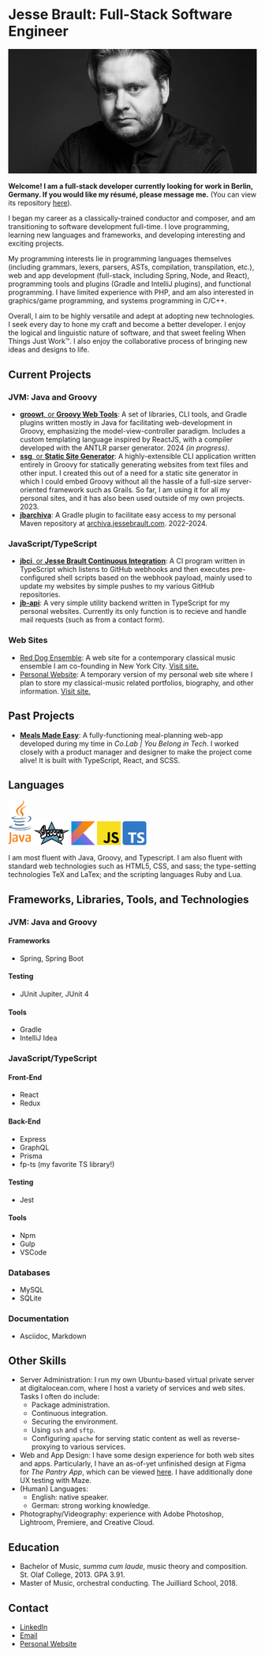 # Jesse Brault: Full-Stack Software Engineer

![Jesse Brault Hero Photograph](images/JesseBraultHeaderNoTextMin.jpg)

**Welcome! I am a full-stack developer currently looking for work in Berlin, Germany. If you would like my résumé, please message me.** (You can view its repository [here](https://github.com/JesseBrault0709/resume)).

I began my career as a classically-trained conductor and composer, and am transitioning to software development full-time. I love programming, learning new languages and frameworks, and developing interesting and exciting projects.

My programming interests lie in programming languages themselves (including grammars, lexers, parsers, ASTs, compilation, transpilation, etc.), web and app development (full-stack, including Spring, Node, and React), programming tools and plugins (Gradle and IntelliJ plugins), and functional programming. I have limited experience with PHP, and am also interested in graphics/game programming, and systems programming in C/C++.

Overall, I aim to be highly versatile and adept at adopting new technologies. I seek every day to hone my craft and become a better developer. I enjoy the logical and linguistic nature of software, and that sweet feeling When Things Just Work™️. I also enjoy the collaborative process of bringing new ideas and designs to life.

## Current Projects

### JVM: Java and Groovy
- [**groowt**, or **Groovy Web Tools**](https://github.com/JesseBrault0709/groowt): A set of libraries, CLI tools, and Gradle plugins written mostly in Java for facilitating web-development in Groovy, emphasizing the model-view-controller paradigm. Includes a custom templating language inspired by ReactJS, with a compiler developed with the ANTLR parser generator. 2024 *(in progress)*.
- [**ssg**, or **Static Site Generator**](https://github.com/JesseBrault0709/ssg): A highly-extensible CLI application written entirely in Groovy for statically generating websites from text files and other input. I created this out of a need for a static site generator in which I could embed Groovy without all the hassle of a full-size server-oriented framework such as Grails. So far, I am using it for all my personal sites, and it has also been used outside of my own projects. 2023.
- [**jbarchiva**](https://github.com/JesseBrault0709/jbarchiva): A Gradle plugin to facilitate easy access to my personal Maven repository at [archiva.jessebrault.com](https://archiva.jessebrault.com/). 2022-2024.

### JavaScript/TypeScript
- [**jbci**, or **Jesse Brault Continuous Integration**](https://github.com/JesseBrault0709/jbci): A CI program written in TypeScript which listens to GitHub webhooks and then executes pre-configured shell scripts based on the webhook payload, mainly used to update my websites by simple pushes to my various GitHub repositories.
- [**jb-api**](https://github.com/JesseBrault0709/jb-api): A very simple utility backend written in TypeScript for my personal websites. Currently its only function is to recieve and handle mail requests (such as from a contact form).
  
### Web Sites
- [Red Dog Ensemble](https://github.com/JesseBrault0709/reddog): A web site for a contemporary classical music ensemble I am co-founding in New York City. <a href="https://reddogensemble.com/" target="_blank">Visit site.</a>
- [Personal Website](https://github.com/JesseBrault0709/temp-website): A temporary version of my personal web site where I plan to store my classical-music related portfolios, biography, and other information. <a href="https://jessebrault.com/" target="_blank">Visit site.</a>

## Past Projects

- [**Meals Made Easy**](https://github.com/JesseBrault0709/MealsMadeEasy): A fully-functioning meal-planning web-app developed during my time in _Co.Lab | You Belong in Tech_. I worked closely with a product manager and designer to make the project come alive! It is built with TypeScript, React, and SCSS.

## Languages

<div>
  <img src="images/javaWithColor.svg" alt="Java" width="48" height="92">
  <img src="images/groovy.svg" alt="Groovy" width="72" height="48">
  <img src="images/kotlin.svg" alt="Kotlin" width="48" height="48">
  <img src="images/jsWithColor.svg" alt="JavaScript" width="48" height="48">
  <img src="images/tsWithColor.svg" alt="TypeScript" width="48" height="48">
</div>

I am most fluent with Java, Groovy, and Typescript. I am also fluent with standard web technologies such as HTML5, CSS, and sass; the type-setting technologies TeX and LaTex; and the scripting languages Ruby and Lua.

## Frameworks, Libraries, Tools, and Technologies

### JVM: Java and Groovy

#### Frameworks
- Spring, Spring Boot

#### Testing
- JUnit Jupiter, JUnit 4

#### Tools
- Gradle
- IntelliJ Idea

### JavaScript/TypeScript

#### Front-End
- React
- Redux

#### Back-End
- Express
- GraphQL
- Prisma
- fp-ts (my favorite TS library!)

#### Testing
- Jest

#### Tools
- Npm
- Gulp
- VSCode

### Databases
- MySQL
- SQLite

### Documentation
- Asciidoc, Markdown

## Other Skills

- Server Administration: I run my own Ubuntu-based virtual private server at digitalocean.com, where I host a variety of services and web sites. Tasks I often do include:
  - Package administration.
  - Continuous integration.
  - Securing the environment.
  - Using `ssh` and `sftp`.
  - Configuring `apache` for serving static content as well as reverse-proxying to various services.
- Web and App Design: I have some design experience for both web sites and apps. Particularly, I have an as-of-yet unfinished design at Figma for *The Pantry App*, which can be viewed [here](https://www.figma.com/file/VKrirPQi2FneCPaP3XdPzn/Pantry-App-Design?node-id=0%3A1&t=eSnEntKpbxK7LEJG-1). I have additionally done UX testing with Maze.
- (Human) Languages:
  - English: native speaker.
  - German: strong working knowledge.
- Photography/Videography: experience with Adobe Photoshop, Lightroom, Premiere, and Creative Cloud.

## Education

- Bachelor of Music, *summa cum laude*, music theory and composition. St. Olaf College, 2013. GPA 3.91.
- Master of Music, orchestral conducting. The Juilliard School, 2018.

## Contact

- [LinkedIn](https://www.linkedin.com/in/jessebrault0709/)
- [Email](mailto:jbrault@mac.com)
- [Personal Website](https://jessebrault.com/)
